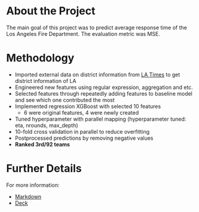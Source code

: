 # About the Project
The main goal of this project was to predict average response time of the Los Angeles Fire Department. The evaluation metric was MSE.

# Methodology
* Imported external data on district information from [LA Times](https://www.latimes.com/) to get district information of LA
* Engineered new features using regular expression, aggregation and etc.
* Selected features through repeatedly adding features to baseline model and see which one contributed the most
* Implemented regression XGBoost with selected 10 features
  * 6 were original features, 4 were newly created
* Tuned hyperparameter with parallel mapping (hyperparameter tuned: eta, nrounds, max_depth)
* 10-fold cross validation in parallel to reduce overfitting
* Postprocessed predictions by removing negative values
* **Ranked 3rd/92 teams**

# Further Details
For more information: 
- [Markdown](https://github.com/jhuo831alex/Kaggle-Competition-101C/blob/master/Project_Report.pdf) 
- [Deck](https://github.com/jhuo831alex/Kaggle-Competition-101C/blob/master/Presentation_Deck.pdf)


